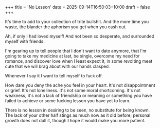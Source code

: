 +++
title = 'No Lesson'
date = 2025-09-14T16:50:03+10:00
draft = false
+++

It's time to add to your collection of trite bullshit. And the more time you waste, the blander the aphorism you get when you cash out.

Ah, if only I had loved myself! And not been so desperate, and surrounded myself with friends. 

I'm gearing up to tell people that I don't want to date anymore, that I'm going to take my medicine at last, be single, overcome my need for romance, and discover love when I least expect it, in some revolting meet cute that we will brag about with our hands clasped.

Whenever I say it I want to tell myself to fuck off. 

How dare you deny the ache you feel in your heart. It's not disappointment or grief. It's not loneliness. It's not some moral shortcoming. It's not weakness, it's not a lack of friendship or meaning or something you have failed to achieve or some fucking lesson you have yet to learn.

There is no lesson in desiring to be seen, no substitute for being known. The lack of your other half stings as much now as it did before; personal growth does not dull it, though I hope it would make you more patient. 

